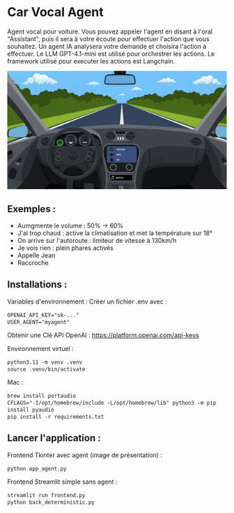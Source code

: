 # Car Vocal Agent
Agent vocal pour voiture. Vous pouvez appeler l'agent en disant à l'oral "Assistant", puis il sera à votre écoute pour effectuer l'action que vous souhaitez. Un agent IA analysera votre demande et choisira l'action à effectuer. Le LLM GPT-4.1-mini est utilisé pour orchestrer les actions. Le framework utilisé pour executer les actions est Langchain.  

![Ma voiture](images/image_readme.png)


## Exemples : 
- Aumgmente le volume : 50% -> 60%
- J'ai trop chaud : active la climatisation et met la température sur 18°
- On arrive sur l'autoroute : limiteur de vitesse à 130km/h
- Je vois rien : plein phares activés
- Appelle Jean
- Raccroche




## Installations : 

Variables d'environnement : 
Créer un fichier .env avec : 
```
OPENAI_API_KEY="sk-..."
USER_AGENT="myagent"
```
Obtenir une Clé API OpenAI : https://platform.openai.com/api-keys

Environnement virtuel : 
```
python3.11 -m venv .venv
source .venv/bin/activate
```

Mac : 
```
brew install portaudio
CFLAGS="-I/opt/homebrew/include -L/opt/homebrew/lib" python3 -m pip install pyaudio
pip install -r requirements.txt
```

## Lancer l'application : 

Frontend Tkinter avec agent (image de présentation) : 
```
python app_agent.py
```

Frontend Streamlit simple sans agent : 
```
streamlit run frontend.py
python back_deterministic.py
```
